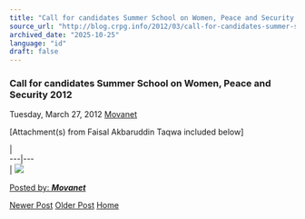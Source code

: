 ```yaml
---
title: "Call for candidates Summer School on Women, Peace and Security 2012 | Center for Regulation, Policy and Governance (CRPG)"
source_url: "http://blog.crpg.info/2012/03/call-for-candidates-summer-school-on.html"
archived_date: "2025-10-25"
language: "id"
draft: false
---
```


###  Call for candidates Summer School on Women, Peace and Security 2012 

Tuesday, March 27, 2012  [ Movanet ](https://www.blogger.com/profile/10356608562678830076 "author profile")

[Attachment(s) from Faisal Akbaruddin Taqwa included below]

  


|   
---|---  
| [![](http://4.bp.blogspot.com/-ln1aT_VDALc/T3KgHFdX9KI/AAAAAAABKS8/sbIxjIUFA8k/s400-rw/image001-755626.jpg)](http://4.bp.blogspot.com/-ln1aT_VDALc/T3KgHFdX9KI/AAAAAAABKS8/sbIxjIUFA8k/s1600/image001-755626.jpg)  
  
  
  


[ Posted by: _**Movanet**_ ](https://www.blogger.com/profile/10356608562678830076 "author profile")

[ ](https://www.blogger.com/email-post/1800407982648215581/5713111125439062830 "Email Post") [ ](https://www.blogger.com/post-edit.g?blogID=1800407982648215581&postID=5713111125439062830&from=pencil "Edit Post")

[Newer Post](http://blog.crpg.info/2012/08/right-to-water-learning-from-indonesias_1.html "Newer Post") [Older Post](http://blog.crpg.info/2012/03/tapping-water-market-us-water.html "Older Post") [Home](http://blog.crpg.info/)
